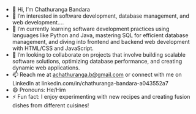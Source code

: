 - 👋 Hi, I’m Chathuranga Bandara
- 👀 I’m interested in software development, database management, and web development....
- 🌱 I’m currently learning software development practices using languages like Python and Java, mastering SQL for efficient database management, and diving into frontend and backend web development with HTML/CSS and JavaScript.
- 💞️ I’m looking to collaborate on projects that involve building scalable software solutions, optimizing database performance, and creating dynamic web applications.
- 📫 Reach me  at achathuranga.b@gmail.com or connect with me on LinkedIn at linkedin.com/in/chathuranga-bandara-a043552a7
- 😄 Pronouns: He/Him
- ⚡ Fun fact: I enjoy experimenting with new recipes and creating fusion dishes from different cuisines!

<!---
AmilaKMAC/AmilaKMAC is a ✨ special ✨ repository because its `README.md` (this file) appears on your GitHub profile.
You can click the Preview link to take a look at your changes.
--->
